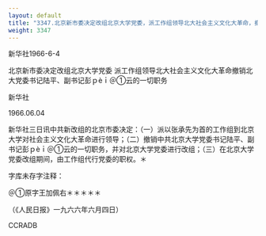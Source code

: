 ```yaml
---
layout: default
title: "3347.北京新市委决定改组北京大学党委，派工作组领导北大社会主义文化大革命，撤销北大党委书记陆平、副书记彭佩云的一切职务"
weight: 3347
---
```


新华社1966-6-4

北京新市委决定改组北京大学党委 派工作组领导北大社会主义文化大革命撤销北大党委书记陆平、副书记彭ｐèｉ＠①云的一切职务

新华社

1966.06.04

新华社三日讯中共新改组的北京市委决定：（一）派以张承先为首的工作组到北京大学对社会主义文化大革命进行领导；（二）撤销中共北京大学党委书记陆平、副书记彭ｐèｉ＠①云的一切职务，并对北京大学党委进行改组；（三）在北京大学党委改组期间，由工作组代行党委的职权。＊

字库未存字注释：

＠①原字王加佩右＊＊＊＊＊

（《人民日报》一九六六年六月四日）

CCRADB

